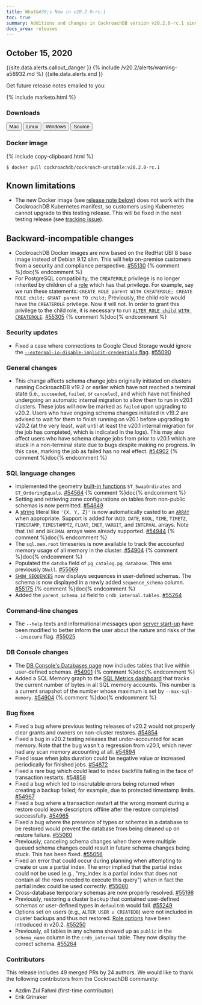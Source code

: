 ```yaml
---
title: What&#39;s New in v20.2.0-rc.1
toc: true
summary: Additions and changes in CockroachDB version v20.2.0-rc.1 since version v20.2.0-beta.4
docs_area: releases 
---
```


## October 15, 2020

{{site.data.alerts.callout_danger }}
{% include /v20.2/alerts/warning-a58932.md %}
{{site.data.alerts.end }}

Get future release notes emailed to you:

{% include marketo.html %}

### Downloads

<div id="os-tabs" class="clearfix os-tabs_button-outline-primary">
    <a href="https://binaries.cockroachdb.com/cockroach-v20.2.0-rc.1.darwin-10.9-amd64.tgz"><button id="mac" data-eventcategory="mac-binary-release-notes">Mac</button></a>
    <a href="https://binaries.cockroachdb.com/cockroach-v20.2.0-rc.1.linux-amd64.tgz"><button id="linux" data-eventcategory="linux-binary-release-notes">Linux</button></a>
    <a href="https://binaries.cockroachdb.com/cockroach-v20.2.0-rc.1.windows-6.2-amd64.zip"><button id="windows" data-eventcategory="windows-binary-release-notes">Windows</button></a>
    <a href="https://binaries.cockroachdb.com/cockroach-v20.2.0-rc.1.src.tgz"><button id="source" data-eventcategory="source-release-notes">Source</button></a>
</div>

### Docker image

{% include copy-clipboard.html %}
~~~ shell
$ docker pull cockroachdb/cockroach-unstable:v20.2.0-rc.1
~~~

## Known limitations

- The new Docker image (see [release note below](#new-docker-image)) does not work with the CockroachDB Kubernetes manifest, so customers using Kubernetes cannot upgrade to this testing release. This will be fixed in the next testing release (see [tracking issue][#55390]).

## Backward-incompatible changes

- <a name="new-docker-image"></a>CockroachDB Docker images are now based on the RedHat UBI 8 base image instead of Debian 9.12 slim. This will help on-premise customers from a security and compliance perspective. [#55130][#55130] {% comment %}doc{% endcomment %}
- For PostgreSQL compatibility, the `CREATEROLE` privilege is no longer inherited by children of a [role](../v20.2/create-role.html) which has that privilege. For example, say we run these statements: `CREATE ROLE parent WITH CREATEROLE; CREATE ROLE child; GRANT parent TO child;` Previously, the child role would have the `CREATEROLE` privilege. Now it will not. In order to grant this privilege to the child role, it is necessary to run [`ALTER ROLE child WITH CREATEROLE`](../v20.2/alter-role.html). [#55305][#55305] {% comment %}doc{% endcomment %}

### Security updates

- Fixed a case where connections to Google Cloud Storage would ignore the [`--external-io-disable-implicit-credentials` flag](../v20.2/cockroach-start.html#security). [#55090][#55090]

### General changes

- This change affects schema change jobs originally initiated on clusters running CockroachDB v19.2 or earlier which have not reached a terminal state (i.e., `succeeded`, `failed`, or `canceled`), and which have not finished undergoing an automatic internal migration to allow them to run in v20.1 clusters. These jobs will now be marked as `failed` upon upgrading to v20.2. Users who have ongoing schema changes initiated in v19.2 are advised to wait for them to finish running on v20.1 before upgrading to v20.2 (at the very least, wait until at least the v20.1 internal migration for the job has completed, which is indicated in the logs).  This may also affect users who have schema change jobs from prior to v20.1 which are stuck in a non-terminal state due to bugs despite making no progress. In this case, marking the job as failed has no real effect. [#54902][#54902] {% comment %}doc{% endcomment %}

### SQL language changes

- Implemented the geometry [built-in functions](../v20.2/functions-and-operators.html#built-in-functions) `ST_SwapOrdinates` and `ST_OrderingEquals`. [#54564][#54564] {% comment %}doc{% endcomment %}
- Setting and retrieving zone configurations on tables from non-public schemas is now permitted. [#54849][#54849]
- A [string](../v20.2/string.html) literal like `'{X, Y, Z}'` is now automatically casted to an [`ARRAY`](../v20.2/array.html) when appropriate. Support is added for `UUID`, `DATE`, `BOOL`, `TIME`, `TIMETZ`, `TIMESTAMP`, `TIMESTAMPTZ`, `FLOAT`, `INET`, `VARBIT`, and `INTERVAL` arrays. Note that `INT` and `DECIMAL` arrays were already supported. [#54944][#54944] {% comment %}doc{% endcomment %}
- The `sql.mem.root` timeseries is now available to track the accounted memory usage of all memory in the cluster. [#54904][#54904] {% comment %}doc{% endcomment %}
- Populated the `datdba` field of `pg_catalog.pg_database`. This was previously `DNull`. [#55069][#55069]
- [`SHOW SEQUENCES`](../v20.2/show-sequences.html) now displays sequences in user-defined schemas. The schema is now displayed in a newly added `sequence_schema` column. [#55175][#55175] {% comment %}doc{% endcomment %}
- Added the `parent_schema_id` field to `crdb_internal.tables`. [#55264][#55264]

### Command-line changes

- The `--help` texts and informational messages upon [server start-up](../v20.2/cockroach-start.html) have been modified to better inform the user about the nature and risks of the `--insecure` flag. [#55025][#55025]

### DB Console changes

- The [DB Console's Databases page](../v20.2/ui-databases-page.html) now includes tables that live within user-defined schemas. [#54901][#54901] {% comment %}doc{% endcomment %}
- Added a SQL Memory graph to the [SQL Metrics dashboard](../v20.2/ui-sql-dashboard.html) that tracks the current number of bytes in all SQL memory accounts. This number is a current snapshot of the number whose maximum is set by `--max-sql-memory`. [#54904][#54904] {% comment %}doc{% endcomment %}

### Bug fixes

- Fixed a bug where previous testing releases of v20.2 would not properly clear grants and owners on non-cluster restores. [#54854][#54854]
- Fixed a bug in v20.2 testing releases that under-accounted for scan memory. Note that the bug wasn't a regression from v20.1, which never had any scan memory accounting at all. [#54894][#54894]
- Fixed issue when jobs duration could be negative value or increased periodically for finished jobs. [#54872][#54872]
- Fixed a rare bug which could lead to index backfills failing in the face of transaction restarts. [#54858][#54858]
- Fixed a bug which led to inscrutable errors being returned when creating a backup failed; for example, due to protected timestamp limits. [#54967][#54967]
- Fixed a bug where a transaction restart at the wrong moment during a restore could leave descriptors offline after the restore completed successfully. [#54965][#54965]
- Fixed a bug where the presence of types or schemas in a database to be restored would prevent the database from being cleaned up on restore failure. [#55060][#55060]
- Previously, canceling schema changes when there were multiple queued schema changes could result in future schema changes being stuck. This has been fixed. [#55056][#55056]
- Fixed an error that could occur during planning when attempting to create or use a partial index. The error implied that the partial index could not be used (e.g., "my_index is a partial index that does not contain all the rows needed to execute this query") when in fact the partial index could be used correctly. [#55080][#55080]
- Cross-database temporary schemas are now properly resolved. [#55198][#55198]
- Previously, restoring a cluster backup that contained user-defined schemas or user-defined types in `defaultdb` would fail. [#55249][#55249]
- Options set on users (e.g., `ALTER USER u CREATEDB`) were not included in cluster backups and thus not restored. [Role options](../v20.2/alter-user.html) have been introduced in v20.2. [#55250][#55250]
- Previously, all tables in any schema showed up as `public` in the `schema_name` column in the `crdb_internal` table. They now display the correct schema. [#55264][#55264]

### Contributors

This release includes 49 merged PRs by 24 authors.
We would like to thank the following contributors from the CockroachDB community:

- Azdim Zul Fahmi (first-time contributor)
- Erik Grinaker

[#54564]: https://github.com/cockroachdb/cockroach/pull/54564
[#54849]: https://github.com/cockroachdb/cockroach/pull/54849
[#54854]: https://github.com/cockroachdb/cockroach/pull/54854
[#54858]: https://github.com/cockroachdb/cockroach/pull/54858
[#54872]: https://github.com/cockroachdb/cockroach/pull/54872
[#54894]: https://github.com/cockroachdb/cockroach/pull/54894
[#54901]: https://github.com/cockroachdb/cockroach/pull/54901
[#54902]: https://github.com/cockroachdb/cockroach/pull/54902
[#54904]: https://github.com/cockroachdb/cockroach/pull/54904
[#54944]: https://github.com/cockroachdb/cockroach/pull/54944
[#54965]: https://github.com/cockroachdb/cockroach/pull/54965
[#54967]: https://github.com/cockroachdb/cockroach/pull/54967
[#55025]: https://github.com/cockroachdb/cockroach/pull/55025
[#55056]: https://github.com/cockroachdb/cockroach/pull/55056
[#55060]: https://github.com/cockroachdb/cockroach/pull/55060
[#55069]: https://github.com/cockroachdb/cockroach/pull/55069
[#55080]: https://github.com/cockroachdb/cockroach/pull/55080
[#55090]: https://github.com/cockroachdb/cockroach/pull/55090
[#55130]: https://github.com/cockroachdb/cockroach/pull/55130
[#55175]: https://github.com/cockroachdb/cockroach/pull/55175
[#55198]: https://github.com/cockroachdb/cockroach/pull/55198
[#55249]: https://github.com/cockroachdb/cockroach/pull/55249
[#55250]: https://github.com/cockroachdb/cockroach/pull/55250
[#55264]: https://github.com/cockroachdb/cockroach/pull/55264
[#55305]: https://github.com/cockroachdb/cockroach/pull/55305
[#55390]: https://github.com/cockroachdb/cockroach/pull/55390
